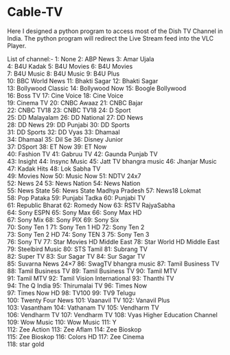 # Cable-TV
Here I designed a python program to access most of the Dish TV Channel in India. The python program will redirect the Live Stream feed into the VLC Player.

List of channel:- 
1: None                    2: ABP News                3: Amar Ujala             
4: B4U Kadak               5: B4U Movies              6: B4U Movies             
7: B4U Music               8: B4U Music               9: B4U Plus               
10: BBC World News         11: Bhakti Sagar           12: Bhakti Sagar          
13: Bollywood Classic      14: Bollywood Now          15: Boogle Bollywood      
16: Boss TV                17: Cine Voice             18: Cine Voice            
19: Cinema TV              20: CNBC Awaaz             21: CNBC Bajar            
22: CNBC TV18              23: CNBC TV18              24: D Sport               
25: DD Malayalam           26: DD National            27: DD News               
28: DD News                29: DD Punjabi             30: DD Sports             
31: DD Sports              32: DD Vyas                33: Dhamaal               
34: Dhamaal                35: Dil Se                 36: Disney Junior         
37: DSport                 38: ET Now                 39: ET Now                
40: Fashion TV             41: Gabruu TV              42: Gaunda Punjab TV      
43: Insight                44: Insync Music           45: Jatt TV bhangra music 
46: Jhanjar Music          47: Kadak Hits             48: Lok Sabha TV          
49: Movies Now             50: Music Now              51: NDTV 24x7             
52: News 24                53: News Nation            54: News Nation           
55: News State             56: News State Madhya Pradesh 57: News18 Lokmat         
58: Pop Pataka             59: Punjabi Tadka          60: Punjabi TV            
61: Republic Bharat        62: Romedy Now             63: RSTV RajyaSabha       
64: Sony ESPN              65: Sony Max               66: Sony Max HD           
67: Sony Mix               68: Sony PIX               69: Sony Six              
70: Sony Ten 1             71: Sony Ten 1 HD          72: Sony Ten 2            
73: Sony Ten 2 HD          74: Sony TEN 3             75: Sony Ten 3            
76: Sony TV                77: Star Movies HD Middle East 78: Star World HD Middle East
79: Steelbird Music        80: STS Tamil              81: Subrang TV            
82: Super TV               83: Sur Sagar TV           84: Sur Sagar TV          
85: Suvarna News 24×7      86: SwagTV bhangra music   87: Tamil Business TV     
88: Tamil Business TV      89: Tamil Business TV      90: Tamil MTV             
91: Tamil MTV              92: Tamil Vision International 93: Thanthi TV            
94: The Q India            95: Thirumalai TV          96: Times Now             
97: Times Now HD           98: TV100                  99: TV9 Telugu            
100: Twenty Four News      101: Vaanavil TV           102: Vanavil Plus         
103: Vasantham             104: Vathanam TV           105: Vendharm TV          
106: Vendharm TV           107: Vendharm TV           108: Vyas Higher Education Channel
109: Wow Music             110: Wow Music             111: Y                    
112: Zee Action            113: Zee Aflam             114: Zee Bioskop          
115: Zee Bioskop           116: Colors HD             117: Zee Cinema           
118: star gold
